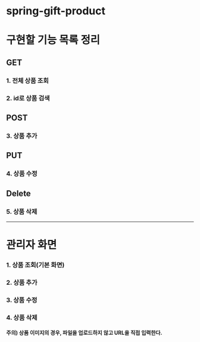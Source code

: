# spring-gift-product

# 구현할 기능 목록 정리

## GET
### 1. 전체 상품 조회
### 2. id로 상품 검색

## POST
### 3. 상품 추가

## PUT
### 4. 상품 수정

## Delete
### 5. 상품 삭제

------------------------


# 관리자 화면

### 1. 상품 조회(기본 화면)

### 2. 상품 추가

### 3. 상품 수정

### 4. 상품 삭제

#### 주의) 상품 이미지의 경우, 파일을 업로드하지 않고 URL을 직접 입력한다.
